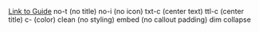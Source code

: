 [Link to Guide](https://github.com/SlRvb/Obsidian--ITS-Theme/blob/main/Guide/Callouts.md)
no-t (no title)
no-i (no icon)
txt-c (center text)
ttl-c (center title)
c- (color)
clean (no styling)
embed (no callout padding)
dim
collapse

